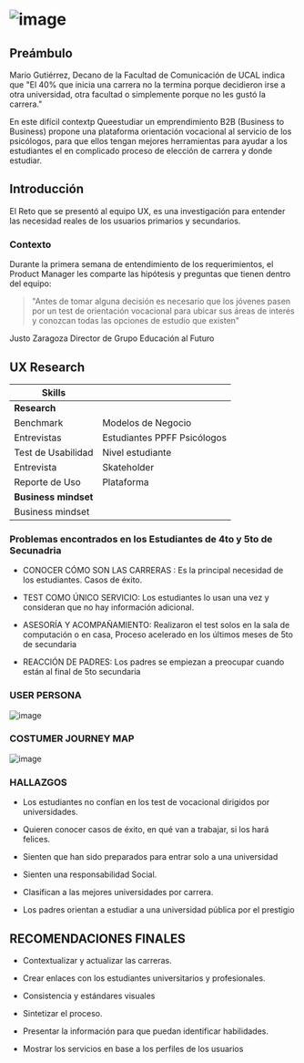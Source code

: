 # ![image](https://user-images.githubusercontent.com/51204770/68564664-29ccb400-041f-11ea-8b63-6fc51f58c302.png)


## Preámbulo

Mario Gutiérrez, Decano de la Facultad de  Comunicación de UCAL indica que "El 40% que inicia una carrera no la termina porque decidieron irse a otra universidad, otra facultad o simplemente
porque no les gustó la carrera."

En este difícil contextp Queestudiar un emprendimiento B2B (Business to Business) propone  una plataforma orientación vocacional al servicio de los psicólogos, para que ellos tengan mejores herramientas para ayudar a los estudiantes  el en complicado proceso de elección de carrera y donde estudiar.

## Introducción
El Reto que se presentó al equipo UX, es una investigación para entender las necesidad reales de los usuarios primarios y secundarios. 

### Contexto

Durante la primera semana de entendimiento de los requerimientos, el Product
Manager les comparte las hipótesis y preguntas que tienen dentro del equipo:

> "Antes de tomar alguna decisión es necesario que los jóvenes pasen por un
test de orientación vocacional para ubicar sus áreas de interés y conozcan todas las
opciones de estudio que existen"

Justo Zaragoza
Director de Grupo Educación al Futuro

  
## UX Research


| Skills                         |                            |
|--------------------------------|----------------------------|
| **Research**                                                |
| Benchmark                      | Modelos de Negocio         |
| Entrevistas                    | Estudiantes PPFF Psicólogos|
| Test de Usabilidad             | Nivel estudiante           |
| Entrevista                     | Skateholder                |
| Reporte de Uso                 | Plataforma                 |
| **Business mindset**           
| Business mindset               |                            |

### Problemas encontrados en los Estudiantes de 4to y 5to de Secunadria

- CONOCER CÓMO SON LAS CARRERAS : Es la principal necesidad de los estudiantes. Casos
de éxito.

- TEST COMO ÚNICO SERVICIO: Los estudiantes lo usan una vez y consideran que no
hay información adicional.

- ASESORÍA Y ACOMPAÑAMIENTO: Realizaron el test solos en la sala de computación o
en casa, Proceso acelerado en los últimos meses de 5to de secundaria

- REACCIÓN DE PADRES: Los padres se empiezan a preocupar
cuando están al final de 5to secundaria

### USER PERSONA
![image](https://user-images.githubusercontent.com/51204770/68562446-afe4fc80-0417-11ea-98cd-5f96544a0f76.png)

### COSTUMER JOURNEY MAP

![image](https://user-images.githubusercontent.com/51204770/68564004-613a6100-041d-11ea-8747-6f38808c90f8.png)

### HALLAZGOS

- Los estudiantes no confían en los test de vocacional dirigidos por universidades.

- Quieren conocer casos de éxito, en qué van a trabajar, si los hará felices.

- Sienten que han sido preparados para entrar solo a una universidad

- Sienten una responsabilidad Social.

- Clasifican a las mejores universidades por carrera.

- Los padres orientan a estudiar a una universidad pública por el prestigio

## RECOMENDACIONES FINALES

- Contextualizar y actualizar las carreras.

- Crear enlaces con los estudiantes universitarios y profesionales.

- Consistencia y estándares visuales

- Sintetizar el proceso.

- Presentar la información para que puedan identificar habilidades.

- Mostrar los servicios en base a los perfiles de los usuarios




